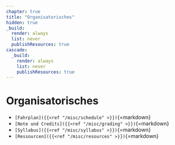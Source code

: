 ```yaml
---
chapter: true
title: "Organisatorisches"
hidden: true
_build:
  render: always
  list: never
  publishResources: true
cascade:
  _build:
    render: always
    list: never
    publishResources: true
---
```



# Organisatorisches


*   `[Fahrplan]({{<ref "/misc/schedule" >}})`{=markdown}
*   `[Note und Credits]({{<ref "/misc/grading" >}})`{=markdown}
*   `[Syllabus]({{<ref "/misc/syllabus" >}})`{=markdown}
*   `[Ressourcen]({{<ref "/misc/resources" >}})`{=markdown}
